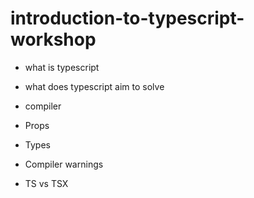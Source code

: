 # introduction-to-typescript-workshop

- what is typescript
- what does typescript aim to solve

- compiler

- Props
- Types
- Compiler warnings

- TS vs TSX

